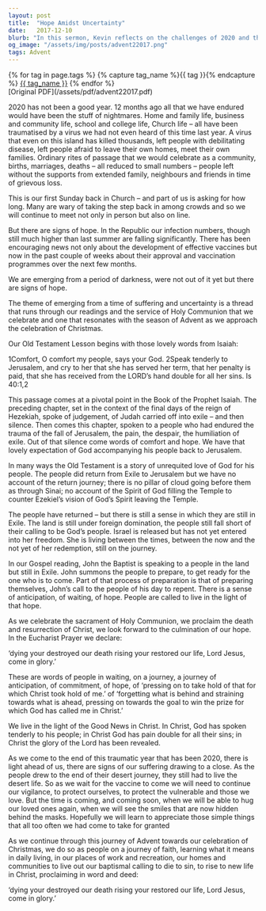 ```yaml
---
layout: post
title:  "Hope Amidst Uncertainty"
date:   2017-12-10
blurb: "In this sermon, Kevin reflects on the challenges of 2020 and the enduring hope found in faith. Drawing parallels between the hardships endured during the pandemic and the biblical exile of the Israelites, he emphasizes the importance of hope and faith during times of uncertainty. He encourages the congregation to remain vigilant and hopeful, looking forward to a time when normalcy will return."
og_image: "/assets/img/posts/advent22017.png"
tags: Advent
---    
```

<div class="tag-pills">
  {% for tag in page.tags %}
    {% capture tag_name %}{{ tag }}{% endcapture %}
    <a href="{{ site.baseurl }}/tag/{{ tag_name }}" class="tag-pill">{{ tag_name }}</a>
  {% endfor %}
</div>
[Original PDF](/assets/pdf/advent22017.pdf)

2020 has not been a good year. 12 months ago all that we have endured would have been the stuff of nightmares. Home and family life, business and community life, school and college life, Church life – all have been traumatised by a virus we had not even heard of this time last year. A virus that even on this island has killed thousands, left people with debilitating disease, left people afraid to leave their own homes, meet their own families. Ordinary rites of passage that we would celebrate as a community, births, marriages, deaths – all reduced to small numbers – people left without the supports from extended family, neighbours and friends in time of grievous loss.

This is our first Sunday back in Church – and part of us is asking for how long. Many are wary of taking the step back in among crowds and so we will continue to meet not only in person but also on line.

But there are signs of hope. In the Republic our infection numbers, though still much higher than last summer are falling significantly. There has been encouraging news not only about the development of effective vaccines but now in the past couple of weeks about their approval and vaccination programmes over the next few months.

We are emerging from a period of darkness, were not out of it yet but there are signs of hope.

The theme of emerging from a time of suffering and uncertainty is a thread that runs through our readings and the service of Holy Communion that we celebrate and one that resonates with the season of Advent as we approach the celebration of Christmas.

Our Old Testament Lesson begins with those lovely words from Isaiah:

1Comfort, O comfort my people, says your God.
2Speak tenderly to Jerusalem, and cry to her that she has served her term, that her penalty is paid, that she has received from the LORD’s hand double for all her sins. Is 40:1,2

This passage comes at a pivotal point in the Book of the Prophet Isaiah. The preceding chapter, set in the context of the final days of the reign of Hezekiah, spoke of judgement, of Judah carried off into exile – and then silence. Then comes this chapter, spoken to a people who had endured the trauma of the fall of Jerusalem, the pain, the despair, the humiliation of exile. Out of that silence come words of comfort and hope. We have that lovely expectation of God accompanying his people back to Jerusalem.

In many ways the Old Testament is a story of unrequited love of God for his people. The people did return from Exile to Jerusalem but we have no account of the return journey; there is no pillar of cloud going before them as through Sinai; no account of the Spirit of God filling the Temple to counter Ezekiel’s vision of God’s Spirit leaving the Temple.

The people have returned – but there is still a sense in which they are still in Exile. The land is still under foreign domination, the people still fall short of their calling to be God’s people. Israel is released but has not yet entered into her freedom. She is living between the times, between the now and the not yet of her redemption, still on the journey.

In our Gospel reading, John the Baptist is speaking to a people in the land but still in Exile. John summons the people to prepare, to get ready for the one who is to come. Part of that process of preparation is that of preparing themselves, John’s call to the people of his day to repent. There is a sense of anticipation, of waiting, of hope. People are called to live in the light of that hope.

As we celebrate the sacrament of Holy Communion, we proclaim the death and resurrection of Christ, we look forward to the culmination of our hope. In the Eucharist Prayer we declare:

‘dying your destroyed our death rising your restored our life, Lord Jesus, come in glory.’

These are words of people in waiting, on a journey, a journey of anticipation, of commitment, of hope, of ‘pressing on to take hold of that for which Christ took hold of me.’ of ‘forgetting what is behind and straining towards what is ahead, pressing on towards the goal to win the prize for which God has called me in Christ.’

We live in the light of the Good News in Christ. In Christ, God has spoken tenderly to his people; in Christ God has pain double for all their sins; in Christ the glory of the Lord has been revealed.

As we come to the end of this traumatic year that has been 2020, there is light ahead of us, there are signs of our suffering drawing to a close. As the people drew to the end of their desert journey, they still had to live the desert life. So as we wait for the vaccine to come we will need to continue our vigilance, to protect ourselves, to protect the vulnerable and those we love. But the time is coming, and coming soon, when we will be able to hug our loved ones again, when we will see the smiles that are now hidden behind the masks. Hopefully we will learn to appreciate those simple things that all too often we had come to take for granted

As we continue through this journey of Advent towards our celebration of Christmas, we do so as people on a journey of faith, learning what it means in daily living, in our places of work and recreation, our homes and communities to live out our baptismal calling to die to sin, to rise to new life in Christ, proclaiming in word and deed:

‘dying your destroyed our death rising your restored our life, Lord Jesus, come in glory.’
